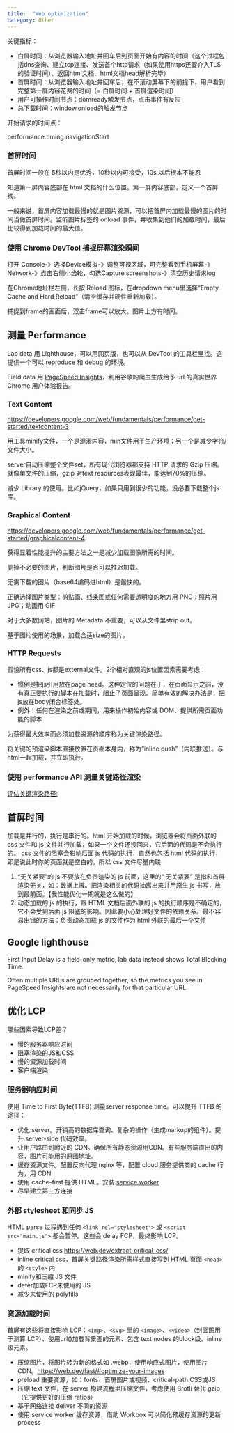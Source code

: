 ```yaml
---
title:  "Web optimization"
category: Other
---
```

关键指标：

- 白屏时间：从浏览器输入地址并回车后到页面开始有内容的时间（这个过程包括dns查询、建立tcp连接、发送首个http请求（如果使用https还要介入TLS的验证时间）、返回html文档、html文档head解析完毕）
- 首屏时间：从浏览器输入地址并回车后，在不滚动屏幕下的前提下，用户看到完整第一屏内容花费的时间（= 白屏时间 + 首屏渲染时间）
- 用户可操作时间节点：domready触发节点，点击事件有反应
- 总下载时间：window.onload的触发节点

<!--more-->

开始请求的时间点：

performance.timing.navigationStart

### 首屏时间

首屏时间一般在 5秒以内是优秀，10秒以内可接受，10s 以后根本不能忍

知道第一屏内容底部在 html 文档的什么位置。第一屏内容底部，定义一个首屏线。

一般来说，首屏内容加载最慢的就是图片资源，可以把首屏内加载最慢的图片的时间当做首屏时间。监听图片标签的 onload 事件，并收集到他们的加载时间，最后比较得到加载时间的最大值。

### 使用 Chrome DevTool 捕捉屏幕渲染瞬间

打开 Console-》选择Device模拟-》调整可视区域，可完整看到手机屏幕-》Network-》点击右侧小齿轮，勾选Capture screenshots-》清空历史请求log

在Chrome地址栏左侧，长按 Reload 图标，在dropdown menu里选择“Empty Cache and Hard Reload”（清空缓存并硬性重新加载）。

捕捉到frame的画面后，双击frame可以放大。图片上方有时间。

## 测量 Performance

Lab data 用 Lighthouse，可以用网页版，也可以从 DevTool 的工具栏里找。这提供一个可以 reproduce 和 debug 的环境。

Field data 用 [PageSpeed Insights](https://developers.google.com/speed/pagespeed/insights/)，利用谷歌的爬虫生成给予 url 的真实世界 Chrome 用户体验报告。

### Text Content

https://developers.google.com/web/fundamentals/performance/get-started/textcontent-3

用工具minify文件，一个是混淆内容，min文件用于生产环境；另一个是减少字符/文件大小。

server自动压缩整个文件set，所有现代浏览器都支持 HTTP 请求的 Gzip 压缩。就像单文件的压缩，gzip 对text resources表现最佳，能达到70%的压缩。

减少 Library 的使用。比如jQuery，如果只用到很少的功能，没必要下载整个js库。

### Graphical Content

https://developers.google.com/web/fundamentals/performance/get-started/graphicalcontent-4

获得显着性能提升的主要方法之一是减少加载图像所需的时间。

删掉不必要的图片，判断图片是否可以推迟加载。

无需下载的图片（base64编码进html）是最快的。

正确选择图片类型：剪贴画、线条图或任何需要透明度的地方用 PNG；照片用 JPG；动画用 GIF

对于大多数网站，图片的 Metadata 不重要，可以从文件里strip out。

基于图片使用的场景，加载合适size的图片。

### HTTP Requests

假设所有css、js都是external文件。2个相对直观的js位置因素需要考虑：
- 惯例是把js引用放在page head。这种定位的问题在于，在页面显示之前，没有真正要执行的脚本在加载时，阻止了页面呈现。简单有效的解决办法是，把js放在body闭合标签处。
- 例外：任何在渲染之前或期间，用来操作初始内容或 DOM、提供所需页面功能的脚本

为获得最大效率而必须加载资源的顺序称为关键渲染路径。

将关键的预渲染脚本直接放置在页面本身内，称为“inline push”（内联推送）。与html一起加载，并立即执行。

### 使用 performance API 测量关键路径渲染

[评估关键渲染路径:](https://developers.google.com/web/fundamentals/performance/critical-rendering-path/measure-crp?hl=zh-cn)


## 首屏时间

加载是并行的，执行是串行的。html 开始加载的时候，浏览器会将页面外联的 css 文件和 js 文件并行加载，如果一个文件还没回来，它后面的代码是不会执行的。
css 文件的阻塞会影响后面 js 代码的执行，自然也包括 html 代码的执行，即是说此时你的页面就是空白的。所以 css 文件尽量内联

1. “无关紧要”的 js 不要放在负责渲染的 js 前面，这里的“ 无关紧要” 是指和首屏渲染无关，如：数据上报。把渲染相关的代码抽离出来并用原生 js 书写，放到最前面。【我性能优化一期就是这么做的】
2. 动态加载的 js 的执行，跟 HTML 文档后面外联的 js 的执行顺序是不确定的，它不会受到后面 js 阻塞的影响。因此要小心处理好文件的依赖关系。最不容易出错的方法：负责动态加载 js 的文件作为 html 外联的最后一个文件

## Google lighthouse

First Input Delay is a field-only metric, lab data instead shows Total Blocking Time.

Often multiple URLs are grouped together, so the metrics you see in PageSpeed Insights are not necessarily for that particular URL

## 优化 LCP

哪些因素导致LCP差？
- 慢的服务器响应时间
- 阻塞渲染的JS和CSS
- 慢的资源加载时间
- 客户端渲染

### 服务器响应时间

使用 Time to First Byte(TTFB) 测量server response time。可以提升 TTFB 的途径：

- 优化 server。开销高的数据库查询、复杂的操作（生成markup的组件）。提升 server-side 代码效率。
- 让用户路由到附近的 CDN。确保所有静态资源用CDN。有些服务端直出的内容，图片可能用的原图地址。
- 缓存资源文件。配置反向代理 nginx 等，配置 cloud 服务提供商的 cache 行为，用 CDN
- 使用 cache-first 提供 HTML。安装 [service worker](https://philipwalton.com/articles/smaller-html-payloads-with-service-workers/)
- 尽早建立第三方连接

### 外部 stylesheet 和同步 JS

HTML parse 过程遇到任何 `<link rel="stylesheet">` 或 `<script src="main.js">` 都会暂停。这些会 delay FCP，最终影响 LCP。

- 提取 critical css https://web.dev/extract-critical-css/
- inline critical css，首屏关键路径渲染所需样式直接写到 HTML 页面 `<head>` 的 `<style>` 内
- minify和压缩 JS 文件
- defer加载FCP未使用的 JS
- 减少未使用的 polyfills

### 资源加载时间

首屏有这些将直接影响 LCP：`<img>`、`<svg>` 里的 `<image>`、`<video>`（封面图用于测算 LCP）、使用url()加载背景图的元素、包含 text nodes 的block级、inline级元素。

- 压缩图片，将图片转为新的格式如 .webp，使用响应式图片，使用图片 CDN。https://web.dev/fast/#optimize-your-images
- preload 重要资源，如：fonts、首屏图片或视频、critical-path CSS或JS
- 压缩 text 文件，在 server 构建流程里压缩文件，考虑使用 Brotli 替代 gzip（它提供更好的压缩 ratios）
- 基于网络连接 deliver 不同的资源
- 使用 service worker 缓存资源，借助 Workbox 可以简化预缓存资源的更新 process
